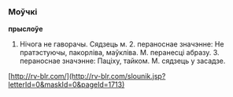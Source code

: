 ### Моўчкі
**прыслоўе**

1. Нічога не гаворачы. Сядзець м. 2. пераноснае значэнне: Не пратэстуючы, пакорліва, маўкліва. М. перанесці абразу. 3. пераноснае значэнне: Паціху, тайком. М. сядзець у засадзе.

<a rel="author">[http://rv-blr.com/](http://rv-blr.com/slounik.jsp?letterId=0&maskId=0&pageId=1713)</a>
